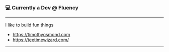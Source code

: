### 💻 Currently a Dev @ Fluency
 
*  *  *  *  *
I like to build fun things
- https://timothyosmond.com
- https://teetimewizard.com/

*  *  *  *  *
